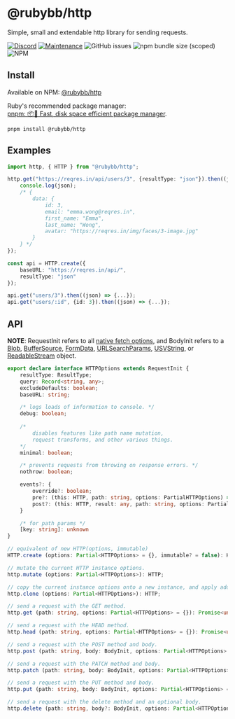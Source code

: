 # @rubybb/http
Simple, small and extendable http library for sending requests.

[![Discord](https://img.shields.io/discord/418093857394262020?label=discord&style=for-the-badge)](https://discord.gg/WUgGJhS) [![Maintenance](https://img.shields.io/maintenance/yes/2021?style=for-the-badge)]() ![GitHub issues](https://img.shields.io/github/issues/rubybb/http?style=for-the-badge) ![npm bundle size (scoped)](https://img.shields.io/bundlephobia/min/@rubybb/http?style=for-the-badge) ![NPM](https://img.shields.io/npm/l/@rubybb/http?style=for-the-badge)

## Install
Available on NPM: [@rubybb/http](https://www.npmjs.com/package/@rubybb/http)

Ruby's recommended package manager: <br/>
[pnpm: 📦🚀 Fast, disk space efficient package manager](https://pnpm.js.org/).

```
pnpm install @rubybb/http
```

## Examples
```ts
import http, { HTTP } from "@rubybb/http";

http.get("https://reqres.in/api/users/3", {resultType: "json"}).then((json) => {
    console.log(json);
    /* {
        data: {
            id: 3,
            email: "emma.wong@reqres.in",
            first_name: "Emma",
            last_name: "Wong",
            avatar: "https://reqres.in/img/faces/3-image.jpg"
        }
    } */
});

const api = HTTP.create({
    baseURL: "https://reqres.in/api/",
    resultType: "json"
});

api.get("users/3").then((json) => {...});
api.get("users/:id", {id: 3}).then((json) => {...});
```

## API

**NOTE**: RequestInit refers to all [native fetch options](https://developer.mozilla.org/en-US/docs/Web/API/Request/Request), and BodyInit refers to a [Blob](https://developer.mozilla.org/en-US/docs/Web/API/Blob), [BufferSource](https://developer.mozilla.org/en-US/docs/Web/API/BufferSource), [FormData](https://developer.mozilla.org/en-US/docs/Web/API/FormData), [URLSearchParams](https://developer.mozilla.org/en-US/docs/Web/API/URLSearchParams), [USVString](https://developer.mozilla.org/en-US/docs/Web/API/USVString), or [ReadableStream](https://developer.mozilla.org/en-US/docs/Web/API/ReadableStream) object.

```ts
export declare interface HTTPOptions extends RequestInit {
    resultType: ResultType;
    query: Record<string, any>;
    excludeDefaults: boolean;
    baseURL: string;

    /* logs loads of information to console. */
    debug: boolean;
    
    /* 
        disables features like path name mutation,
        request transforms, and other various things.
    */
    minimal: boolean;

    /* prevents requests from throwing on response errors. */
    nothrow: boolean;

    events?: {
        override?: boolean;
        pre?: (this: HTTP, path: string, options: PartialHTTPOptions) => Promise<boolean>;
        post?: (this: HTTP, result: any, path: string, options: PartialHTTPOptions) => Promise<typeof result>;
    }

    /* for path params */
    [key: string]: unknown
}

// equivalent of new HTTP(options, immutable)
HTTP.create (options: Partial<HTTPOptions> = {}, immutable? = false): HTTP;

// mutate the current HTTP instance options.
http.mutate (options: Partial<HTTPOptions>): HTTP;

// copy the current instance options onto a new instance, and apply addtional options.
http.clone (options: Partial<HTTPOptions>): HTTP;

// send a request with the GET method.
http.get (path: string, options: Partial<HTTPOptions> = {}): Promise<unknown>;

// send a request with the HEAD method.
http.head (path: string, options: Partial<HTTPOptions> = {}): Promise<unknown>;

// send a request with the POST method and body.
http.post (path: string, body: BodyInit, options: Partial<HTTPOptions> = {}): Promise<unknown>;

// send a request with the PATCH method and body.
http.patch (path: string, body: BodyInit, options: Partial<HTTPOptions> = {}): Promise<unknown>;

// send a request with the PUT method and body.
http.put (path: string, body: BodyInit, options: Partial<HTTPOptions> = {}): Promise<unknown>;

// send a request with the delete method and an optional body.
http.delete (path: string, body?: BodyInit, options: Partial<HTTPOptions> = {}): Promise<unknown>;
```